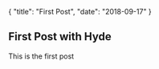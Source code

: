 {
  "title": "First Post",
  "date": "2018-09-17"
}

## First Post with Hyde
This is the first post
